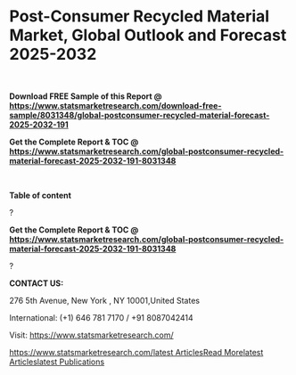<h1>Post-Consumer Recycled Material Market, Global Outlook and Forecast 2025-2032</h1><br/><p><strong>Download FREE Sample of this Report @ <a href="https://www.statsmarketresearch.com/download-free-sample/8031348/global-postconsumer-recycled-material-forecast-2025-2032-191">https://www.statsmarketresearch.com/download-free-sample/8031348/global-postconsumer-recycled-material-forecast-2025-2032-191</a></strong></p>
 
 
 
 <div><b>Get the Complete Report & TOC @ <a href="https://www.statsmarketresearch.com/global-postconsumer-recycled-material-forecast-2025-2032-191-8031348">https://www.statsmarketresearch.com/global-postconsumer-recycled-material-forecast-2025-2032-191-8031348</a></b></div>
 
 
 
 <p><br />
 
 <b>Table of content</b></p>
 
 
 
 <p>? </p>
 
 
 
 <div><b>Get the Complete Report & TOC @ <a href="https://www.statsmarketresearch.com/global-postconsumer-recycled-material-forecast-2025-2032-191-8031348">https://www.statsmarketresearch.com/global-postconsumer-recycled-material-forecast-2025-2032-191-8031348</a></b></div>
 
 
 
 <p>? </p>
 
 
 
 <p><b>CONTACT US:</b><br />
 
 276 5th Avenue, New York , NY 10001,United States<br />
 
 International: (+1) 646 781 7170 / +91 8087042414<br />
 
 Visit: <a href="https://www.statsmarketresearch.com/">https://www.statsmarketresearch.com/</a><br />
 
 <a href="https://gyeongbokgung.com">https://www.statsmarketresearch.com/</a><a href="https://hallyeomaritime.com">latest Articles</a><a href="https://jingwansa.com">Read More</a><a href="https://nguoiviet.jp/">latest Articles</a><a href="https://www.intelmarketresearch.com/">latest Publications</a></p>